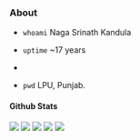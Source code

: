 ### About
- `whoami`  Naga Srinath Kandula

- `uptime`  ~17 years 
- 
- `pwd`	LPU, Punjab.

#### Github Stats
![](http://github-profile-summary-cards.vercel.app/api/cards/profile-details?username=knsrinath&theme=github_dark)
![](http://github-profile-summary-cards.vercel.app/api/cards/repos-per-language?username=knsrinath&theme=github_dark) ![](http://github-profile-summary-cards.vercel.app/api/cards/most-commit-language?username=knsrinath&theme=github_dark)
![](http://github-profile-summary-cards.vercel.app/api/cards/stats?username=knsrinath&theme=github_dark) ![](http://github-profile-summary-cards.vercel.app/api/cards/productive-time?username=knsrinath&theme=github_dark&utcOffset=8)
